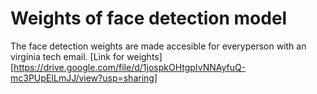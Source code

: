 # Weights of face detection model 
The face detection weights are made accesible for everyperson with an virginia tech email. [Link for weights] [https://drive.google.com/file/d/1jospkOHtgpIvNNAyfuQ-mc3PUpEILmJJ/view?usp=sharing]
